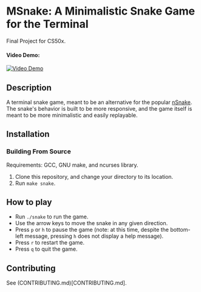 # MSnake: A Minimalistic Snake Game for the Terminal

Final Project for CS50x.

#### Video Demo: 

[![Video Demo](https://img.youtube.com/vi/-gqIlLWRuK8/0.jpg)](https://www.youtube.com/watch?v=-gqIlLWRuK8)

## Description

A terminal snake game, meant to be an alternative for the popular [nSnake](https://github.com/alexdantas/nSnake). The snake's behavior is built to be more responsive, and the game itself is meant to be more minimalistic and easily replayable. 

## Installation

### Building From Source

Requirements: GCC, GNU make, and ncurses library.

1. Clone this repository, and change your directory to its location.
2. Run `make snake`.

## How to play

- Run `./snake` to run the game. 
- Use the arrow keys to move the snake in any given direction.
- Press `p` or `h` to pause the game (note: at this time, despite the bottom-left message, pressing `h` does not display a help message).
- Press `r` to restart the game. 
- Press `q` to quit the game.

## Contributing

See (CONTRIBUTING.md)[CONTRIBUTING.md].

